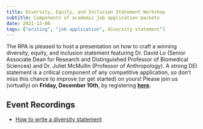 ```yaml
---
title: Diversity, Equity, and Inclusion Statement Workshop
subtitle: Components of academic job application packets
date: 2021-12-06
tags: ["writing", "job application", diversity statement"]
---
```


The RPA is pleased to host a presentation on how to craft a winning diversity, equity, and inclusion statement featuring Dr. David Lo (Senior Associate Dean for Research and Distinguished Professor of Biomedical Sciences) and Dr. Juliet McMullin (Professor of Anthropology). A strong DEI statement is a critical component of any competitive application, so don’t miss this chance to improve (or get started) on yours! Please join us (virtually) on **Friday, December 10th**, by registering **[here](https://ucr.zoom.us/meeting/register/tJAqf-2urzIjG9D_qHkscc2iCkFHQPyNrKpa).**

<!--more-->
## Event Recordings
- [How to write a diversity statement](https://www.youtube.com/watch?v=pazVZoLgBcw)